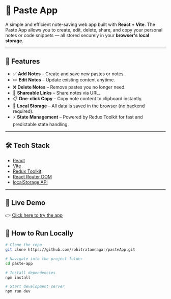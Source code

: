 # 📝 Paste App

A simple and efficient note-saving web app built with **React + Vite**. The Paste App allows you to create, edit, delete, share, and copy your personal notes or code snippets — all stored securely in your **browser's local storage**.

---

## 🚀 Features

- ✅ **Add Notes** – Create and save new pastes or notes.
- ✏️ **Edit Notes** – Update existing content anytime.
- ❌ **Delete Notes** – Remove pastes you no longer need.
- 🔗 **Shareable Links** – Share notes via URL.
- 📋 **One-click Copy** – Copy note content to clipboard instantly.
- 💾 **Local Storage** – All data is saved in the browser (no backend required).
- ⚡ **State Management** – Powered by Redux Toolkit for fast and predictable state handling.

---

## 🛠️ Tech Stack

- [React](https://reactjs.org/)
- [Vite](https://vitejs.dev/)
- [Redux Toolkit](https://redux-toolkit.js.org/)
- [React Router DOM](https://reactrouter.com/)
- [localStorage API](https://developer.mozilla.org/en-US/docs/Web/API/Window/localStorage)

---

## 🔗 Live Demo

👉 [Click here to try the app](https://paste-ap.netlify.app/)


## 🧪 How to Run Locally

```bash
# Clone the repo
git clone https://github.com/rohitratannagar/pasteApp.git

# Navigate into the project folder
cd paste-app

# Install dependencies
npm install

# Start development server
npm run dev
